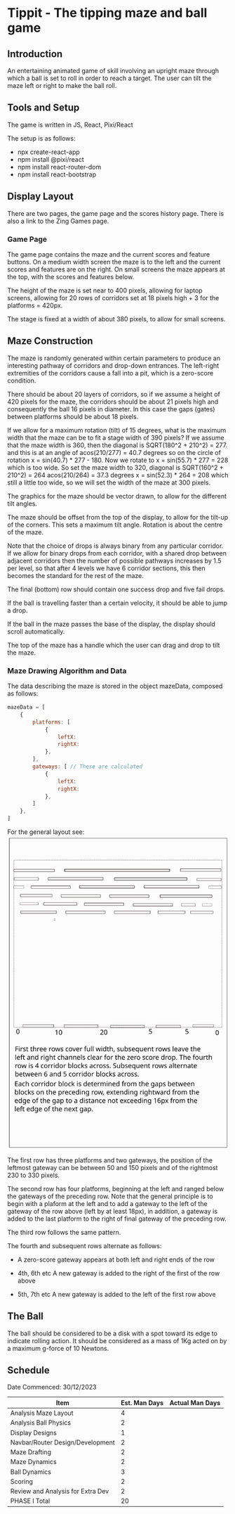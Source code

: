# Tippit - The tipping maze and ball game

## Introduction

An entertaining animated game of skill involving an upright maze through
which a ball is set to roll in order to reach a target. The user can tilt
the maze left or right to make the ball roll.

## Tools and Setup

The game is written in JS, React, Pixi/React

The setup is as follows:

-   npx create-react-app
-   npm install @pixi/react
-   npm install react-router-dom
-   npm install react-bootstrap

## Display Layout

There are two pages, the game page and the scores history page. There is also
a link to the Zing Games page.

### Game Page

The game page contains the maze and the current scores and feature buttons. On
a medium width screen the maze is to the left and the current scores and features
are on the right. On small screens the maze appears at the top, with the scores
and features below.

The height of the maze is set near to 400 pixels, allowing for laptop screens, 
allowing for 20 rows of corridors set at 18 pixels high + 3 for the platforms = 420px.

The stage is fixed at a width of about 380 pixels, to allow for small screens. 

## Maze Construction

The maze is randomly generated within certain parameters to produce an interesting
pathway of corridors and drop-down entrances. The left-right extremities of the
corridors cause a fall into a pit, which is a zero-score condition.

There should be about 20 layers of corridors, so if we assume a height of 420
pixels for the maze, the corridors should be about 21 pixels high and consequently
the ball 16 pixels in diameter. In this case the gaps (gates) between platforms 
should be about 18 pixels.

If we allow for a maximum rotation (tilt) of 15 degrees, what is the maximum width
that the maze can be to fit a stage width of 390 pixels?
If we assume that the maze width is 360, then the diagonal is SQRT(180^2 + 210^2) = 277.
and this is at an angle of acos(210/277) = 40.7 degrees so on the circle of rotation
x = sin(40.7) * 277 - 180.
Now we rotate to x = sin(55.7) * 277 = 228 which is too wide.
So set the maze width to 320, diagonal is SQRT(160^2 + 210^2) = 264
acos(210/264) = 37.3 degrees
x = sin(52.3) * 264 = 208 which still a little too wide, so we will set the width
of the maze at 300 pixels.

The graphics for the maze should be vector drawn, to allow for the different tilt 
angles.

The maze should be offset from the top of the display, to allow for the tilt-up of 
the corners. This sets a maximum tilt angle. Rotation is about the centre of the
maze.

Note that the choice of drops is always binary from any particular corridor. If we
allow for binary drops from each corridor, with a shared drop between adjacent corridors
then the number of possible pathways increases by 1.5 per level, so that after 4 levels
we have 6 corridor sections, this then becomes the standard for the rest of the maze.

The final (bottom) row should contain one success drop and five fail drops.

If the ball is travelling faster than a certain velocity, it should be able to jump a
drop.

If the ball in the maze passes the base of the display, the display should scroll
automatically.

The top of the maze has a handle which the user can drag and drop to tilt the maze.

### Maze Drawing Algorithm and Data

The data describing the maze is stored in the object mazeData, composed as follows:

```js
mazeData = [
    {
        platforms: [
            {
                leftX:
                rightX:
            },
        ],
        gateways: [ // These are calculated
            {
                leftX:
                rightX:
            },
        ]
    },
]
```

For the general layout see: ![Maze Layout](./doc/tippit-maze.svg)

The first row has three platforms and two gateways, the position of the leftmost
gateway can be between 50 and 150 pixels and of the rightmost 230 to 330 pixels.

The second row has four platforms, beginning at the left and ranged below the gateways
of the preceding row. Note that the general principle is to begin with a plaform at the
left and to add a gateway to the left of the gateway of the row above (left by at least
18px), in addition, a gateway is added to the last platform to the right of final gateway
of the preceding row.

The third row follows the same pattern.

The fourth and subsequent rows alternate as follows:

-   A zero-score gateway appears at both left and right ends of the row

-   4th, 6th etc A new gateway is added to the right of the first of the row above

-   5th, 7th etc A new gateway is added to the left of the first row above

## The Ball

The ball should be considered to be a disk with a spot toward its edge to indicate
rolling action. It should be considered as a mass of 1Kg acted on by a maximum g-force
of 10 Newtons.

## Schedule

Date Commenced: 30/12/2023

| Item                               | Est. Man Days   | Actual Man Days   |
| ---------------------------------- | --------------- | ------------------|
| Analysis Maze Layout               | 4               |                   |
| Analysis Ball Physics              | 2               |                   |
| Display Designs                    | 1               |                   |
| Navbar/Router Design/Development   | 2               |                   |
| Maze Drafting                      | 2               |                   |
| Maze Dynamics                      | 2               |                   |
| Ball Dynamics                      | 3               |                   |
| Scoring                            | 2               |                   |
| Review and Analysis for Extra Dev  | 2               |                   |
| PHASE I Total                      | 20              |                   |
